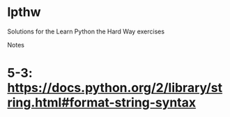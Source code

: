 # lpthw
Solutions for the Learn Python the Hard Way exercises

Notes

# 5-3: https://docs.python.org/2/library/string.html#format-string-syntax


